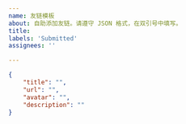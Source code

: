 ```yaml
---
name: 友链模板
about: 自助添加友链。请遵守 JSON 格式，在双引号中填写。
title:
labels: 'Submitted'
assignees: ''

---
```

<!-- 请在双引号中填写 -->
<!-- 其中 title为标题 url为链接 avatar为LOGO des..为简介 -->
```json
{
    "title": "",
    "url": "",
    "avatar": "",
    "description": ""
}
```

